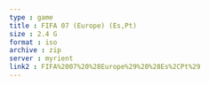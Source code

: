 ```yaml
---
type : game
title : FIFA 07 (Europe) (Es,Pt)
size : 2.4 G
format : iso
archive : zip
server : myrient
link2 : FIFA%2007%20%28Europe%29%20%28Es%2CPt%29
---
```

